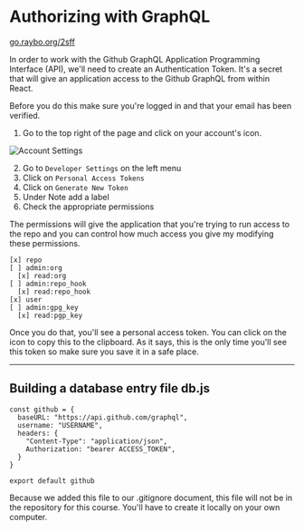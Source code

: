 <!-- .slide: data-state="layout-title" class="bg-dark"-->

# Authorizing with GraphQL

<div class="slide-link"><a href="https://go.raybo.org/2sff"><i class="fab fa-slideshare"></i> go.raybo.org/2sff</a></div>

> >

In order to work with the Github GraphQL Application Programming Interface (API), we'll need to create an Authentication Token. It's a secret that will give an application access to the Github GraphQL from within React.

Before you do this make sure you're logged in and that your email has been verified.

1. Go to the top right of the page and click on your account's icon.

![Account Settings](http://pixelprowess.com/i/2021-01-12_01-36-31.png)

2. Go to `Developer Settings` on the left menu
3. Click on `Personal Access Tokens`
4. Click on `Generate New Token`
5. Under Note add a label 
6. Check the appropriate permissions

The permissions will give the application that you're trying to run access to the repo and you can control how much access you give my modifying these permissions.

```
[x] repo
[ ] admin:org
  [x] read:org
[ ] admin:repo_hook
  [x] read:repo_hook
[x] user
[ ] admin:gpg_key
  [x] read:pgp_key
```

Once you do that, you'll see a personal access token. You can click on the icon to copy this to the clipboard. As it says, this is the only time you'll see this token so make sure you save it in a safe place.

---

## Building a database entry file db.js

```
const github = {
  baseURL: "https://api.github.com/graphql",
  username: "USERNAME",
  headers: {
    "Content-Type": "application/json",
    Authorization: "bearer ACCESS_TOKEN",
  }
}

export default github
```

> >

Because we added this file to our .gitignore document, this file will not be in the repository for this course. You'll have to create it locally on your own computer.